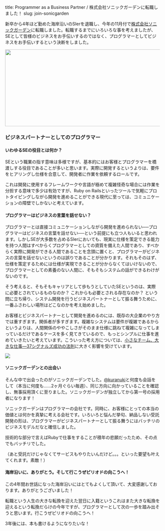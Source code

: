 title: Programmer as a Business Partner / 株式会社ソニックガーデンに転職しました！
slug: join-sonicgarden

新卒から4年ほど勤めた海岸沿いのSIerを退職し、今年の11月付で[株式会社ソニックガーデン](http://wwww.sonicgarden.jp/)に転職しました。転職するまでにいろいろな事を考えましたが、SEとして皆様のビジネスをお手伝いするのではなく、プログラマーとしてビジネスをお手伝いするという決断をしました。

<a href="http://wwww.sonicgarden.jp/"><img src="http://www.sonicgarden.jp/theme/sonicgarden/images/index_copy.gif" width="508" height="250" /></a>

### ビジネスパートナーとしてのプログラマー

#### いわゆるSEの役目とは何か？

SEという職業の指す意味は多様ですが、基本的にはお客様とプログラマーを橋渡しする役目であることが多いと思います。実際に開発するというよりは、要件をヒアリングし仕様を合意して、開発者に作業を依頼するロールです。

これは開発に使用するフレームワークや言語が極めて複雑怪奇な場合には作業を分担する意味で多少は有効ですが、Ruby on Railsといったツールで気軽にプロトタイピングしながら開発を進めることができる現代に至っては、コミュニケーションの障壁でしかないと考えています。

#### プログラマーはビジネスの言葉を話せない？

プログラマーとは直接コミュニケーションしながら開発を進められない──プログラマーはビジネスの言葉を話せない──という前提にも立つ人もいると思われます。しかしSEが大多数を占めるSIerにおいても、現実に仕様を策定できる能力を持つ人間はすべからくプログラマーとしての資質を備えた人間であり、すべからく実際に開発ができる人間であることを念頭に置くと、プログラマーがビジネスの言葉を話せないというのは誤りであることが分かります。それもそのはず、仕様を策定するためには仕様が実現できることが分からなくてはいけないので、プログラマーとしての素養のない人間に、そもそもシステムの話ができるわけがないのです。

そう考えると、そもそもキャリアとして歩もうとしていたSEというのは、実際に必要とされているものなのか？ これからも必要とされる存在なのか？ という問に立ち帰り、システム開発を行うビジネスパートナーとして振る舞うために、一番ふさわしい場所はどこなのかを考え始めました。

お客様とビジネスパートナーとして開発を進めるのには、既存の大企業のやり方では重すぎます。関係者が多すぎます。複雑なシステムは要件が複雑であるからというよりは、人間関係のややこしさがそのまま仕様に跳ねて複雑になってしまっているだけであるケースを多く見てきているので、もっとシンプルに仕事を進めていきたいと考えています。こういった考え方については、[小さなチーム、大きな仕事―37シグナルズ成功の法則](http://www.amazon.co.jp/gp/product/4153200115/ref=as_li_ss_il?ie=UTF8&tag=lam_bda-22&linkCode=as2&camp=247&creative=7399&creativeASIN=4153200115)に大きく影響を受けています。

<a href="http://www.amazon.co.jp/gp/product/4153200115/ref=as_li_ss_il?ie=UTF8&tag=lam_bda-22&linkCode=as2&camp=247&creative=7399&creativeASIN=4153200115"><img border="0" src="http://ws.assoc-amazon.jp/widgets/q?_encoding=UTF8&Format=_SL160_&ASIN=4153200115&MarketPlace=JP&ID=AsinImage&WS=1&tag=lam_bda-22&ServiceVersion=20070822" ></a><img src="http://www.assoc-amazon.jp/e/ir?t=lam_bda-22&l=as2&o=9&a=4153200115" width="1" height="1" border="0" alt="" style="border:none !important; margin:0px !important;" />

#### ソニックガーデンとの出会い

そんな中で出会ったのがソニックガーデンでした。[@kuranuki](http://kuranuki.sonicgarden.jp/)と何度も会話をして（本当に何度も……2ヶ月ぐらい毎週）、同じ方向に向かっていることを確認し、無事採用頂くに至りました。ソニックガーデンが独立してから第一号の採用者になります！

ソニックガーデンはプログラマーの会社です。同時に、お客様にとっての本当の価値とは何かを真摯に考える会社です。いろいろと悩んだ挙句、納品しない受託開発の形は、プログラマーがビジネスパートナーとして振る舞うにはバッチリのビジネスモデルだなと確信しました。

技術的な部分で言えばRubyで仕事をすることが積年の悲願だったため、その点でもバッチリでした。

（あと受託だけじゃなくてサービスもやりたいんだけど。。。といった要望も叶えてくれます。素敵！）

#### 海岸沿いに、ありがとう。そして行こうぜピリオドの向こうへ！

この4年間お世話になった海岸沿いにはとてもよくして頂いて、大変感謝しております。ありがとうございました！

転職という人生の大きな転換を迎えた翌日に入籍というこれはまた大きな転換を迎えるという転換だらけの今年ですが、プログラマーとして次の一歩を踏み出そうと思います。行こうぜピリオドの向こうへ！

3年後には、本も書けるようになりたいな！

